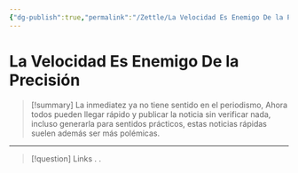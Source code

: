 ```yaml
---
{"dg-publish":true,"permalink":"/Zettle/La Velocidad Es Enemigo De la Precisión/","title":"La velocidad es enemigo de la precisión","tags":["Idea",""],"created":"2023-09-05T07:30:44.781-05:00","updated":"2023-09-08T19:36:15.051-05:00"}
---
```



# La Velocidad Es Enemigo De la Precisión

> [!summary] 
> La inmediatez ya no tiene sentido en el periodismo, Ahora todos pueden llegar rápido y publicar la noticia sin verificar nada, incluso generarla para sentidos prácticos, estas noticias rápidas suelen además ser más polémicas.

- - - 
> [!question] Links
> .
> .
